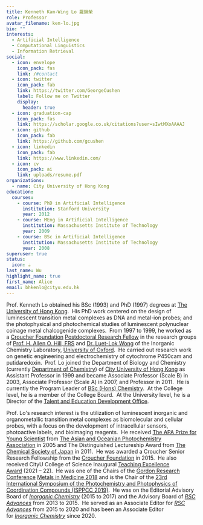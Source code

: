 ```yaml
---
title: Kenneth Kam-Wing Lo 羅錦榮
role: Professor
avatar_filename: ken-lo.jpg
bio: ""
interests:
  - Artificial Intelligence
  - Computational Linguistics
  - Information Retrieval
social:
  - icon: envelope
    icon_pack: fas
    link: /#contact
  - icon: twitter
    icon_pack: fab
    link: https://twitter.com/GeorgeCushen
    label: Follow me on Twitter
    display:
      header: true
  - icon: graduation-cap
    icon_pack: fas
    link: https://scholar.google.co.uk/citations?user=sIwtMXoAAAAJ
  - icon: github
    icon_pack: fab
    link: https://github.com/gcushen
  - icon: linkedin
    icon_pack: fab
    link: https://www.linkedin.com/
  - icon: cv
    icon_pack: ai
    link: uploads/resume.pdf
organizations:
  - name: City University of Hong Kong
education:
  courses:
    - course: PhD in Artificial Intelligence
      institution: Stanford University
      year: 2012
    - course: MEng in Artificial Intelligence
      institution: Massachusetts Institute of Technology
      year: 2009
    - course: BSc in Artificial Intelligence
      institution: Massachusetts Institute of Technology
      year: 2008
superuser: true
status:
  icon: ☕️
last_name: Wu
highlight_name: true
first_name: Alice
email: bhkenlo@cityu.edu.hk
---
```

<!--StartFragment-->

Prof. Kenneth Lo obtained his BSc (1993) and PhD (1997) degrees at [The University of Hong Kong](https://urldefense.com/v3/__http://www.hku.hk/__;!!KjDnqvtInNPT!jBG-vjhPxO7BcigxrLPaDlC0cfKf4-JQOg9PjotIYXL6mXuTm1_eAjMbn0cqnyh8LPFRyLKWQJsdPxNJgA5B1QJ_EOLa$).  His PhD work centered on the design of luminescent transition metal complexes as DNA and metal-ion probes; and the photophysical and photochemical studies of luminescent polynuclear coinage metal chalcogenide complexes.  From 1997 to 1999, he worked as a [Croucher Foundation](https://urldefense.com/v3/__http://www.croucher.org.hk/__;!!KjDnqvtInNPT!jBG-vjhPxO7BcigxrLPaDlC0cfKf4-JQOg9PjotIYXL6mXuTm1_eAjMbn0cqnyh8LPFRyLKWQJsdPxNJgA5B1bYaswxL$) [Postdoctoral Research Fellow](https://urldefense.com/v3/__http://scholars.croucher.org.hk/scholars/kenneth-kam-wing-lo__;!!KjDnqvtInNPT!jBG-vjhPxO7BcigxrLPaDlC0cfKf4-JQOg9PjotIYXL6mXuTm1_eAjMbn0cqnyh8LPFRyLKWQJsdPxNJgA5B1a-XVuE8$) in the research groups of [Prof. H. Allen O. Hill, FRS](https://urldefense.com/v3/__https://en.wikipedia.org/wiki/Allen_Hill_*28scientist*29__;JSU!!KjDnqvtInNPT!jBG-vjhPxO7BcigxrLPaDlC0cfKf4-JQOg9PjotIYXL6mXuTm1_eAjMbn0cqnyh8LPFRyLKWQJsdPxNJgA5B1ZO_Tiye$) and [Dr. Luet-Lok Wong](https://urldefense.com/v3/__https://www.chem.ox.ac.uk/people/luet-wong__;!!KjDnqvtInNPT!jBG-vjhPxO7BcigxrLPaDlC0cfKf4-JQOg9PjotIYXL6mXuTm1_eAjMbn0cqnyh8LPFRyLKWQJsdPxNJgA5B1WCJzwj-$) of the Inorganic Chemistry Laboratory, [University of Oxford](https://urldefense.com/v3/__http://www.ox.ac.uk/__;!!KjDnqvtInNPT!jBG-vjhPxO7BcigxrLPaDlC0cfKf4-JQOg9PjotIYXL6mXuTm1_eAjMbn0cqnyh8LPFRyLKWQJsdPxNJgA5B1VxVvA_e$).  He carried out research work on genetic engineering and electrochemistry of cytochrome P450cam and putidaredoxin.  Prof. Lo joined the Department of Biology and Chemistry (currently [Department of Chemistry](http://www.cityu.edu.hk/chem/)) of [City University of Hong Kong](http://www.cityu.edu.hk/) as Assistant Professor in 1999 and became Associate Professor (Scale B) in 2003, Associate Professor (Scale A) in 2007, and Professor in 2011.  He is currently the Program Leader of [BSc (Hons) Chemistry](https://urldefense.com/v3/__https://www.jupas.edu.hk/en/programme/cityu/JS1202/__;!!KjDnqvtInNPT!jBG-vjhPxO7BcigxrLPaDlC0cfKf4-JQOg9PjotIYXL6mXuTm1_eAjMbn0cqnyh8LPFRyLKWQJsdPxNJgA5B1dFHj2q-$).  At the College level, he is a member of the College Board.  At the University level, he is a Director of the [Talent and Education Development Office](https://www.cityu.edu.hk/ted/).

Prof. Lo's research interest is the utilization of luminescent inorganic and organometallic transition metal complexes as biomolecular and cellular probes, with a focus on the development of intracellular sensors, photoactive labels, and bioimaging reagents.  He received [The APA Prize for Young Scientist](https://urldefense.com/v3/__http://www.asianphotochem.com/awards/winner2005.html__;!!KjDnqvtInNPT!jBG-vjhPxO7BcigxrLPaDlC0cfKf4-JQOg9PjotIYXL6mXuTm1_eAjMbn0cqnyh8LPFRyLKWQJsdPxNJgA5B1egnJc4i$) from [The Asian and Oceanian Photochemistry Association](https://urldefense.com/v3/__http://www.asianphotochem.com/__;!!KjDnqvtInNPT!jBG-vjhPxO7BcigxrLPaDlC0cfKf4-JQOg9PjotIYXL6mXuTm1_eAjMbn0cqnyh8LPFRyLKWQJsdPxNJgA5B1bAyw9uo$) in 2005 and The Distinguished Lectureship Award from [The Chemical Society of Japan](https://urldefense.com/v3/__http://www.chemistry.or.jp/index-e.html__;!!KjDnqvtInNPT!jBG-vjhPxO7BcigxrLPaDlC0cfKf4-JQOg9PjotIYXL6mXuTm1_eAjMbn0cqnyh8LPFRyLKWQJsdPxNJgA5B1RSFbV_W$) in 2011.  He was awarded a Croucher Senior Research Fellowship from the [Croucher Foundation](https://urldefense.com/v3/__https://www.croucher.org.hk/__;!!KjDnqvtInNPT!jBG-vjhPxO7BcigxrLPaDlC0cfKf4-JQOg9PjotIYXL6mXuTm1_eAjMbn0cqnyh8LPFRyLKWQJsdPxNJgA5B1RP7QSzl$) in 2015.  He also received CityU College of Science Inaugural [Teaching Excellence Award](https://www.cityu.edu.hk/csci/about-us/awards-and-recognitions/teaching-excellence-award-tea) (2021 – 22).  He was one of the Chairs of the [Gordon Research Conference](https://urldefense.com/v3/__http://www.grc.org/home.aspx__;!!KjDnqvtInNPT!jBG-vjhPxO7BcigxrLPaDlC0cfKf4-JQOg9PjotIYXL6mXuTm1_eAjMbn0cqnyh8LPFRyLKWQJsdPxNJgA5B1VmQ1bfP$) [Metals in Medicine 2018](https://urldefense.com/v3/__https://www.grc.org/programs.aspx?id=13082__;!!KjDnqvtInNPT!jBG-vjhPxO7BcigxrLPaDlC0cfKf4-JQOg9PjotIYXL6mXuTm1_eAjMbn0cqnyh8LPFRyLKWQJsdPxNJgA5B1X1WiUzw$) and is the Chair of the [23rd International Symposium of the Photochemistry and Photophysics of Coordination Compounds (ISPPCC 2019)](https://www.cityu.edu.hk/chem/isppcc2019/ "ISPPCC 2019").  He was on the Editorial Advisory Board of *[Inorganic Chemistry](https://urldefense.com/v3/__http://pubs.acs.org/journal/inocaj__;!!KjDnqvtInNPT!jBG-vjhPxO7BcigxrLPaDlC0cfKf4-JQOg9PjotIYXL6mXuTm1_eAjMbn0cqnyh8LPFRyLKWQJsdPxNJgA5B1fn7qUJF$)* (2015 to 2017) and the Advisory Board of *[RSC Advances](https://urldefense.com/v3/__http://pubs.rsc.org/en/journals/journalissues/ra__;!!KjDnqvtInNPT!jBG-vjhPxO7BcigxrLPaDlC0cfKf4-JQOg9PjotIYXL6mXuTm1_eAjMbn0cqnyh8LPFRyLKWQJsdPxNJgA5B1Y0Vbitq$)* from 2013 to 2015.  He served as an Associate Editor for *[RSC Advances](https://urldefense.com/v3/__http://pubs.rsc.org/en/journals/journalissues/ra__;!!KjDnqvtInNPT!jBG-vjhPxO7BcigxrLPaDlC0cfKf4-JQOg9PjotIYXL6mXuTm1_eAjMbn0cqnyh8LPFRyLKWQJsdPxNJgA5B1Y0Vbitq$)* from 2015 to 2020 and has been an Associate Editor for *[Inorganic Chemistry](https://urldefense.com/v3/__http://pubs.acs.org/journal/inocaj__;!!KjDnqvtInNPT!jBG-vjhPxO7BcigxrLPaDlC0cfKf4-JQOg9PjotIYXL6mXuTm1_eAjMbn0cqnyh8LPFRyLKWQJsdPxNJgA5B1fn7qUJF$)* since 2020.

<!--EndFragment-->